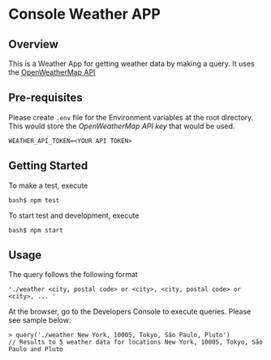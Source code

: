 # Console Weather APP

## Overview
This is a Weather App for getting weather data by making a query. It uses the [OpenWeatherMap API](https://openweathermap.org)

## Pre-requisites
Please create `.env` file for the Environment variables at the root directory. This would store the *OpenWeatherMap API key* that would be used.

    WEATHER_API_TOKEN=<YOUR API TOKEN>


## Getting Started
To make a test, execute

    bash$ npm test

To start test and development, execute

    bash$ npm start

## Usage
The query follows the following format 

    './weather <city, postal code> or <city>, <city, postal code> or <city>, ... '

At the browser, go to the Developers Console to execute queries. Please see sample below:

    > query('./weather New York, 10005, Tokyo, São Paulo, Pluto')
    // Results to 5 weather data for locations New York, 10005, Tokyo, São Paulo and Pluto
